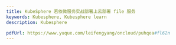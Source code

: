 ```yaml
---
title: KubeSphere 若依微服务实战部署上云部署 file 服务
keywords: Kubesphere, Kubesphere learn
description: Kubesphere

pdfUrl: https://www.yuque.com/leifengyang/oncloud/puhqea#fl62n
---
```


